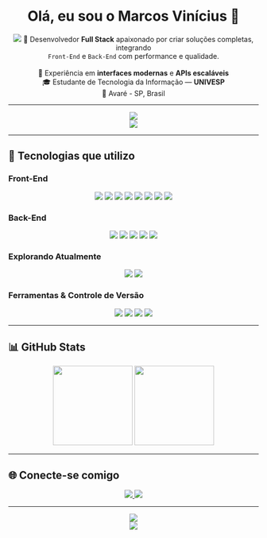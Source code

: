 <h1 align="center">Olá, eu sou o <strong>Marcos Vinícius</strong> 👋</h1>

<p align="center">
  <img src="https://readme-typing-svg.demolab.com?font=Fira+Code&weight=700&size=28&pause=1000&color=0A66C2&center=true&vCenter=true&width=600&lines=+Full+Stack+Developer;+React+%7C+%7C+Node.js+%7C+Express;/>
</p>

<p align="center">
  🚀 Desenvolvedor <strong>Full Stack</strong> apaixonado por criar soluções completas, integrando<br/>
  <code>Front-End</code> e <code>Back-End</code> com performance e qualidade.<br/><br/>
  🎯 Experiência em <strong>interfaces modernas</strong> e <strong>APIs escaláveis</strong><br/>
  🎓 Estudante de Tecnologia da Informação — <strong>UNIVESP</strong><br/>
  📍 Avaré - SP, Brasil
</p>

---

<div align="center">
  <a href="https://mvrocha.com.br" target="_blank">
    <img src="https://img.shields.io/badge/Portfólio-0A66C2?style=for-the-badge&logo=web&logoColor=white" />
  </a>
</div>

<div align="center">
  <img src="https://capsule-render.vercel.app/api?type=waving&color=0A66C2&height=120&section=footer"/>
</div>

---

## 🚀 Tecnologias que utilizo

### **Front-End**
<div align="center">
  <img src="https://img.shields.io/badge/HTML5-E34F26?style=for-the-badge&logo=html5&logoColor=white" />
  <img src="https://img.shields.io/badge/CSS3-1572B6?style=for-the-badge&logo=css3&logoColor=white" />
  <img src="https://img.shields.io/badge/Tailwind-38B2AC?style=for-the-badge&logo=tailwind-css&logoColor=white" />
  <img src="https://img.shields.io/badge/Bootstrap-7952B3?style=for-the-badge&logo=bootstrap&logoColor=white" />
  <img src="https://img.shields.io/badge/JavaScript-F7DF1E?style=for-the-badge&logo=javascript&logoColor=black" />
  <img src="https://img.shields.io/badge/TypeScript-3178C6?style=for-the-badge&logo=typescript&logoColor=white" />
  <img src="https://img.shields.io/badge/React-61DAFB?style=for-the-badge&logo=react&logoColor=black" />
  <img src="https://img.shields.io/badge/Next.js-000000?style=for-the-badge&logo=nextdotjs&logoColor=white" />
</div>

### **Back-End**
<div align="center">
  <img src="https://img.shields.io/badge/Node.js-339933?style=for-the-badge&logo=node.js&logoColor=white" />
  <img src="https://img.shields.io/badge/Express-000000?style=for-the-badge&logo=express&logoColor=white" />
  <img src="https://img.shields.io/badge/PostgreSQL-316192?style=for-the-badge&logo=postgresql&logoColor=white" />
  <img src="https://img.shields.io/badge/MongoDB-47A248?style=for-the-badge&logo=mongodb&logoColor=white" />
  <img src="https://img.shields.io/badge/Supabase-3ECF8E?style=for-the-badge&logo=supabase&logoColor=white" />
</div>

### **Explorando Atualmente**
<div align="center">
  <img src="https://img.shields.io/badge/Java-007396?style=for-the-badge&logo=java&logoColor=white" />
  <img src="https://img.shields.io/badge/Spring_Boot-6DB33F?style=for-the-badge&logo=springboot&logoColor=white" />
</div>

### **Ferramentas & Controle de Versão**
<div align="center">
  <img src="https://img.shields.io/badge/Git-F05032?style=for-the-badge&logo=git&logoColor=white" />
  <img src="https://img.shields.io/badge/GitHub-181717?style=for-the-badge&logo=github&logoColor=white" />
  <img src="https://img.shields.io/badge/VS_Code-0078D4?style=for-the-badge&logo=visualstudiocode&logoColor=white" />
  <img src="https://img.shields.io/badge/Postman-FF6C37?style=for-the-badge&logo=postman&logoColor=white" />
</div>

---

## 📊 GitHub Stats

<div align="center">
  <img height="160em" src="https://github-readme-stats.vercel.app/api?username=vinimx&show_icons=true&theme=radical&hide_border=true&border_radius=8" />
  <img height="160em" src="https://github-readme-stats.vercel.app/api/top-langs/?username=vinimx&layout=compact&theme=radical&hide_border=true&border_radius=8" />
</div>

---

## 🌐 Conecte-se comigo

<p align="center">
  <a href="https://www.linkedin.com/in/marcos-vinícius-m-75934a110" target="_blank">
    <img src="https://img.shields.io/badge/LinkedIn-0A66C2?style=for-the-badge&logo=linkedin&logoColor=white" />
  </a>
  <a href="https://www.instagram.com/vinimx_1" target="_blank">
    <img src="https://img.shields.io/badge/Instagram-E4405F?style=for-the-badge&logo=instagram&logoColor=white" />
  </a>
</p>

---

<div align="center">
  <img src="https://capsule-render.vercel.app/api?type=waving&color=0A66C2&height=120&section=header"/>
  <br>
  <img src="https://komarev.com/ghpvc/?username=vinimx&style=for-the-badge"/>
</div>
